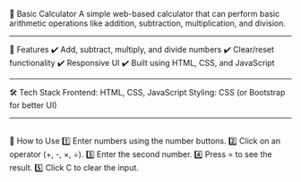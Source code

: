 🧮 Basic Calculator
A simple web-based calculator that can perform basic arithmetic operations like addition, subtraction, multiplication, and division.
<br>
<hr>
📌 Features
✔️ Add, subtract, multiply, and divide numbers
✔️ Clear/reset functionality
✔️ Responsive UI
✔️ Built using HTML, CSS, and JavaScript
<br>
<hr>
🛠️ Tech Stack
Frontend: HTML, CSS, JavaScript
Styling: CSS (or Bootstrap for better UI)
<br>
<hr>
<br>
🚀 How to Use
1️⃣ Enter numbers using the number buttons.
2️⃣ Click on an operator (+, -, ×, ÷).
3️⃣ Enter the second number.
4️⃣ Press = to see the result.
5️⃣ Click C to clear the input.
